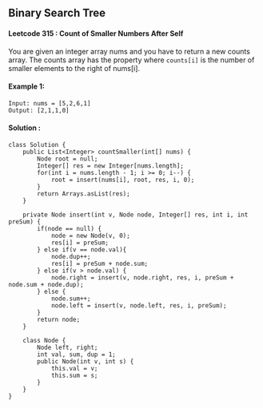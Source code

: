 ## Binary Search Tree 


#### Leetcode 315 : Count of Smaller Numbers After Self
You are given an integer array nums and you have to return a new counts array. The counts array has the property where `counts[i]` is the number of smaller elements to the right of nums[i].

#### Example 1:
```
Input: nums = [5,2,6,1]
Output: [2,1,1,0]
```

#### Solution : 
```
class Solution {
    public List<Integer> countSmaller(int[] nums) {
        Node root = null;
        Integer[] res = new Integer[nums.length];
        for(int i = nums.length - 1; i >= 0; i--) {
            root = insert(nums[i], root, res, i, 0);
        }
        return Arrays.asList(res);
    }
    
    private Node insert(int v, Node node, Integer[] res, int i, int preSum) {
        if(node == null) {
            node = new Node(v, 0);
            res[i] = preSum;
        } else if(v == node.val){
            node.dup++;
            res[i] = preSum + node.sum;
        } else if(v > node.val) {
            node.right = insert(v, node.right, res, i, preSum + node.sum + node.dup);
        } else {
            node.sum++;
            node.left = insert(v, node.left, res, i, preSum);
        }
        return node;
    }
    
    class Node {
        Node left, right;
        int val, sum, dup = 1;
        public Node(int v, int s) {
            this.val = v;
            this.sum = s;
        }
    }
}
```
